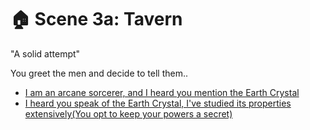 # 🏠 Scene 3a: Tavern

"A solid attempt"

You greet the men and decide to tell them..

-   [I am an arcane sorcerer, and I heard you mention the Earth Crystal](.S-scene3c)
-   [I heard you speak of the Earth Crystal, I've studied its properties extensively(You opt to keep your powers a secret)](.S-scene3END)

